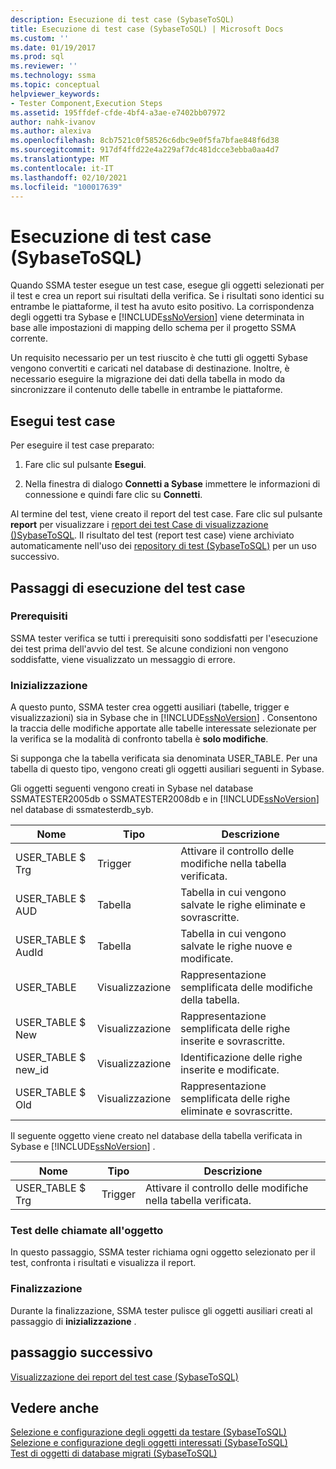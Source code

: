 ```yaml
---
description: Esecuzione di test case (SybaseToSQL)
title: Esecuzione di test case (SybaseToSQL) | Microsoft Docs
ms.custom: ''
ms.date: 01/19/2017
ms.prod: sql
ms.reviewer: ''
ms.technology: ssma
ms.topic: conceptual
helpviewer_keywords:
- Tester Component,Execution Steps
ms.assetid: 195ffdef-cfde-4bf4-a3ae-e7402bb07972
author: nahk-ivanov
ms.author: alexiva
ms.openlocfilehash: 8cb7521c0f58526c6dbc9e0f5fa7bfae848f6d38
ms.sourcegitcommit: 917df4ffd22e4a229af7dc481dcce3ebba0aa4d7
ms.translationtype: MT
ms.contentlocale: it-IT
ms.lasthandoff: 02/10/2021
ms.locfileid: "100017639"
---
```

# <a name="running-test-cases-sybasetosql"></a>Esecuzione di test case (SybaseToSQL)
Quando SSMA tester esegue un test case, esegue gli oggetti selezionati per il test e crea un report sui risultati della verifica. Se i risultati sono identici su entrambe le piattaforme, il test ha avuto esito positivo. La corrispondenza degli oggetti tra Sybase e [!INCLUDE[ssNoVersion](../../includes/ssnoversion-md.md)] viene determinata in base alle impostazioni di mapping dello schema per il progetto SSMA corrente.  
  
Un requisito necessario per un test riuscito è che tutti gli oggetti Sybase vengono convertiti e caricati nel database di destinazione. Inoltre, è necessario eseguire la migrazione dei dati della tabella in modo da sincronizzare il contenuto delle tabelle in entrambe le piattaforme.  
  
## <a name="run-test-case"></a>Esegui test case  
Per eseguire il test case preparato:  
  
1.  Fare clic sul pulsante **Esegui**.  
  
2.  Nella finestra di dialogo **Connetti a Sybase** immettere le informazioni di connessione e quindi fare clic su **Connetti**.  
  
Al termine del test, viene creato il report del test case. Fare clic sul pulsante **report** per visualizzare i [report dei test Case di visualizzazione &#40;&#41;SybaseToSQL](../../ssma/sybase/viewing-test-case-reports-sybasetosql.md). Il risultato del test (report test case) viene archiviato automaticamente nell'uso dei [repository di test &#40;SybaseToSQL&#41;](../../ssma/sybase/using-test-repositories-sybasetosql.md) per un uso successivo.  
  
## <a name="test-case-execution-steps"></a>Passaggi di esecuzione del test case  
  
### <a name="prerequisites"></a>Prerequisiti  
SSMA tester verifica se tutti i prerequisiti sono soddisfatti per l'esecuzione dei test prima dell'avvio del test. Se alcune condizioni non vengono soddisfatte, viene visualizzato un messaggio di errore.  
  
### <a name="initialization"></a>Inizializzazione  
A questo punto, SSMA tester crea oggetti ausiliari (tabelle, trigger e visualizzazioni) sia in Sybase che in [!INCLUDE[ssNoVersion](../../includes/ssnoversion-md.md)] . Consentono la traccia delle modifiche apportate alle tabelle interessate selezionate per la verifica se la modalità di confronto tabella è **solo modifiche**.  
  
Si supponga che la tabella verificata sia denominata USER_TABLE. Per una tabella di questo tipo, vengono creati gli oggetti ausiliari seguenti in Sybase.  
  
Gli oggetti seguenti vengono creati in Sybase nel database SSMATESTER2005db o SSMATESTER2008db e in [!INCLUDE[ssNoVersion](../../includes/ssnoversion-md.md)] nel database di ssmatesterdb_syb.  
  
|Nome|Tipo|Descrizione|  
|--------|--------|---------------|  
|USER_TABLE $ Trg|Trigger|Attivare il controllo delle modifiche nella tabella verificata.|  
|USER_TABLE $ AUD|Tabella|Tabella in cui vengono salvate le righe eliminate e sovrascritte.|  
|USER_TABLE $ AudId|Tabella|Tabella in cui vengono salvate le righe nuove e modificate.|  
|USER_TABLE|Visualizzazione|Rappresentazione semplificata delle modifiche della tabella.|  
|USER_TABLE $ New|Visualizzazione|Rappresentazione semplificata delle righe inserite e sovrascritte.|  
|USER_TABLE $ new_id|Visualizzazione|Identificazione delle righe inserite e modificate.|  
|USER_TABLE $ Old|Visualizzazione|Rappresentazione semplificata delle righe eliminate e sovrascritte.|  
  
Il seguente oggetto viene creato nel database della tabella verificata in Sybase e [!INCLUDE[ssNoVersion](../../includes/ssnoversion-md.md)] .  
  
|Nome|Tipo|Descrizione|  
|--------|--------|---------------|  
|USER_TABLE $ Trg|Trigger|Attivare il controllo delle modifiche nella tabella verificata.|  
  
### <a name="test-object-calls"></a>Test delle chiamate all'oggetto  
In questo passaggio, SSMA tester richiama ogni oggetto selezionato per il test, confronta i risultati e visualizza il report.  
  
### <a name="finalization"></a>Finalizzazione  
Durante la finalizzazione, SSMA tester pulisce gli oggetti ausiliari creati al passaggio di **inizializzazione** .  
  
## <a name="next-step"></a>passaggio successivo  
[Visualizzazione dei report del test case &#40;SybaseToSQL&#41;](../../ssma/sybase/viewing-test-case-reports-sybasetosql.md)  
  
## <a name="see-also"></a>Vedere anche  
[Selezione e configurazione degli oggetti da testare &#40;SybaseToSQL&#41;](../../ssma/sybase/selecting-and-configuring-objects-to-test-sybasetosql.md)  
[Selezione e configurazione degli oggetti interessati &#40;SybaseToSQL&#41;](../../ssma/sybase/selecting-and-configuring-affected-objects-sybasetosql.md)  
[Test di oggetti di database migrati &#40;SybaseToSQL&#41;](../../ssma/sybase/testing-migrated-database-objects-sybasetosql.md)  
  

